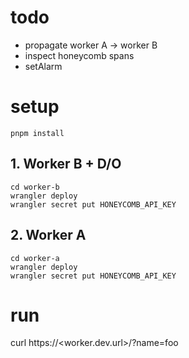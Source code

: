 # todo

- propagate worker A -> worker B
- inspect honeycomb spans
- setAlarm


# setup

```
pnpm install
```

## 1. Worker B + D/O

```
cd worker-b
wrangler deploy
wrangler secret put HONEYCOMB_API_KEY
```

## 2. Worker A

```
cd worker-a
wrangler deploy
wrangler secret put HONEYCOMB_API_KEY
```


# run

curl https://<worker.dev.url>/?name=foo
